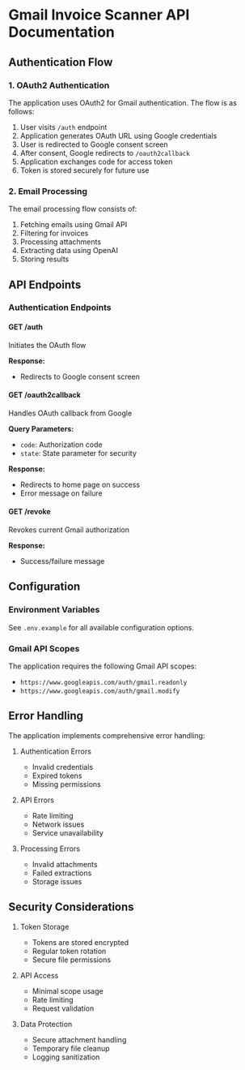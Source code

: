 # Gmail Invoice Scanner API Documentation

## Authentication Flow

### 1. OAuth2 Authentication

The application uses OAuth2 for Gmail authentication. The flow is as follows:

1. User visits `/auth` endpoint
2. Application generates OAuth URL using Google credentials
3. User is redirected to Google consent screen
4. After consent, Google redirects to `/oauth2callback`
5. Application exchanges code for access token
6. Token is stored securely for future use

### 2. Email Processing

The email processing flow consists of:

1. Fetching emails using Gmail API
2. Filtering for invoices
3. Processing attachments
4. Extracting data using OpenAI
5. Storing results

## API Endpoints

### Authentication Endpoints

#### GET /auth
Initiates the OAuth flow

**Response:**
- Redirects to Google consent screen

#### GET /oauth2callback
Handles OAuth callback from Google

**Query Parameters:**
- `code`: Authorization code
- `state`: State parameter for security

**Response:**
- Redirects to home page on success
- Error message on failure

#### GET /revoke
Revokes current Gmail authorization

**Response:**
- Success/failure message

## Configuration

### Environment Variables

See `.env.example` for all available configuration options.

### Gmail API Scopes

The application requires the following Gmail API scopes:
- `https://www.googleapis.com/auth/gmail.readonly`
- `https://www.googleapis.com/auth/gmail.modify`

## Error Handling

The application implements comprehensive error handling:

1. Authentication Errors
   - Invalid credentials
   - Expired tokens
   - Missing permissions

2. API Errors
   - Rate limiting
   - Network issues
   - Service unavailability

3. Processing Errors
   - Invalid attachments
   - Failed extractions
   - Storage issues

## Security Considerations

1. Token Storage
   - Tokens are stored encrypted
   - Regular token rotation
   - Secure file permissions

2. API Access
   - Minimal scope usage
   - Rate limiting
   - Request validation

3. Data Protection
   - Secure attachment handling
   - Temporary file cleanup
   - Logging sanitization
